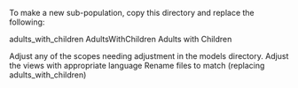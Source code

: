 To make a new sub-population, copy this directory and replace the following:

adults_with_children
AdultsWithChildren
Adults with Children

Adjust any of the scopes needing adjustment in the models directory.
Adjust the views with appropriate language
Rename files to match (replacing adults_with_children)